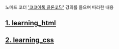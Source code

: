 노마드 코더 ['코코아톡 클론코딩'](https://nomadcoders.co/kokoa-clone) 강의를 들으며 따라한 내용

## [1. learning_html](https://github.com/yoojh9/kakao_clone/tree/main/learning_html)

## [2. learning_css](https://github.com/yoojh9/kakao_clone/tree/main/learning_css)

